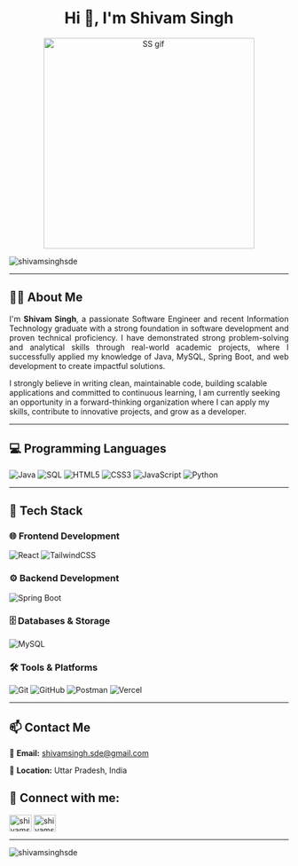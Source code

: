 <h1 align="center">Hi 👋, I'm Shivam Singh</h1>

<p align="center">
  <img src="https://github.com/ShivamSinghSde/ShivamSinghSde/blob/main/SS.gif" alt="SS gif" height="380px" />
</p>

<p align="left"> <img src="https://komarev.com/ghpvc/?username=shivamsinghsde&label=Profile%20views&color=0e75b6&style=flat" alt="shivamsinghsde" /> </p>

---

## 🙋‍♂️ About Me

<p align="justify">
I'm <b>Shivam Singh</b>, a passionate Software Engineer and recent Information Technology graduate with a strong foundation in software development and proven technical proficiency. I have demonstrated strong problem-solving and analytical skills through real-world academic projects, where I successfully applied my knowledge of Java, MySQL, Spring Boot, and web development to create impactful    solutions.

I strongly believe in writing clean, maintainable code, building scalable applications and committed to continuous learning, I am currently seeking an opportunity in a forward-thinking organization where I can apply my skills, contribute to innovative projects, and grow as a developer.
</p>

---

## 💻 Programming Languages 

![Java](https://img.shields.io/badge/java-%23ED8B00?style=for-the-badge&logo=openjdk&logoColor=white)
![SQL](https://img.shields.io/badge/SQL-4479A1?style=for-the-badge&logo=postgresql&logoColor=white)
![HTML5](https://img.shields.io/badge/html5-%23E34F26?style=for-the-badge&logo=html5&logoColor=white)
![CSS3](https://img.shields.io/badge/css3-%231572B6?style=for-the-badge&logo=css3&logoColor=white)
![JavaScript](https://img.shields.io/badge/javascript-%23323330?style=for-the-badge&logo=javascript&logoColor=%23F7DF1E)
![Python](https://img.shields.io/badge/python-3670A0?style=for-the-badge&logo=python&logoColor=ffdd54)

---

## 🚀 Tech Stack

### 🌐 Frontend Development
![React](https://img.shields.io/badge/react-%2320232a?style=for-the-badge&logo=react&logoColor=%2361DAFB)
![TailwindCSS](https://img.shields.io/badge/tailwindcss-%2338B2AC?style=for-the-badge&logo=tailwind-css&logoColor=white)

### ⚙️ Backend Development
<!--![Spring](https://img.shields.io/badge/spring-%236DB33F?style=for-the-badge&logo=spring&logoColor=white)-->
![Spring Boot](https://img.shields.io/badge/spring%20boot-%236DB33F?style=for-the-badge&logo=springboot&logoColor=white)

### 🗄️ Databases & Storage
![MySQL](https://img.shields.io/badge/mysql-%2300f?style=for-the-badge&logo=mysql&logoColor=white)

### 🛠️ Tools & Platforms
![Git](https://img.shields.io/badge/git-%23F05033?style=for-the-badge&logo=git&logoColor=white)
![GitHub](https://img.shields.io/badge/github-%23121011?style=for-the-badge&logo=github&logoColor=white)
![Postman](https://img.shields.io/badge/Postman-FF6C37?style=for-the-badge&logo=postman&logoColor=white)
![Vercel](https://img.shields.io/badge/vercel-%23000000?style=for-the-badge&logo=vercel&logoColor=white)

---

## 📫 Contact Me

📧 **Email:** [shivamsingh.sde@gmail.com](mailto:shivamsingh.sde@gmail.com) 

📍 **Location:** Uttar Pradesh, India

## 🔗 Connect with me: 

<p align="left">
<a href="https://linkedin.com/in/shivamsinghsde" target="blank"><img align="center" src="https://raw.githubusercontent.com/rahuldkjain/github-profile-readme-generator/master/src/images/icons/Social/linked-in-alt.svg" alt="shivamsinghsde" height="30" width="40" /></a>
    <a href="https://www.leetcode.com/shivamsinghsde" target="blank"><img align="center" src="https://raw.githubusercontent.com/rahuldkjain/github-profile-readme-generator/master/src/images/icons/Social/leet-code.svg" alt="shivamsinghsde" height="30" width="40" /></a>
</p>

---

<p><img align="left" src="https://github-readme-stats.vercel.app/api/top-langs?username=shivamsinghsde&show_icons=true&locale=en&layout=compact" alt="shivamsinghsde" /></p>


<!--<p><img align="center" src="https://github-readme-streak-stats.herokuapp.com/?user=shivamsinghsde&" alt="shivamsinghsde" /></p>-->
